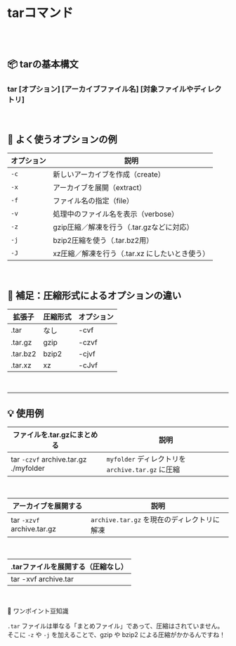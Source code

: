 # tarコマンド

<br>
<br>

## 📦 tarの基本構文

### tar [オプション] [アーカイブファイル名] [対象ファイルやディレクトリ]

<br>


## 🔧 よく使うオプションの例

| オプション | 説明 |
|---|---|
| `-c` | 新しいアーカイブを作成（create）|
| `-x` | アーカイブを展開（extract）|
| `-f` | ファイル名の指定（file）|
| `-v` | 処理中のファイル名を表示（verbose）|
| `-z` | gzip圧縮／解凍を行う（.tar.gzなどに対応）|
| `-j` | bzip2圧縮を使う（.tar.bz2用）|
| `-J` | xz圧縮／解凍を行う（.tar.xz にしたいとき使う）|

<br>


## 📎 補足：圧縮形式によるオプションの違い
| 拡張子 | 圧縮形式 | オプション |
|---|---|---|
| .tar | なし | -cvf | 
| .tar.gz | gzip | -czvf | 
| .tar.bz2 | bzip2 | -cjvf | 
| .tar.xz | xz | -cJvf | 

<br>

-------------------------------------------------------------------------------

## 💡 使用例

| ファイルを.tar.gzにまとめる | 説明 |
|-----------|--------|
| tar `-czvf` archive.tar.gz ./myfolder | `myfolder` ディレクトリを `archive.tar.gz` に圧縮 |

<br>

| アーカイブを展開する | 説明 |
|---------|------------|
| tar `-xzvf` archive.tar.gz | `archive.tar.gz` を現在のディレクトリに解凍 |

<br>

| .tarファイルを展開する（圧縮なし）| 
|--------------|
| tar -xvf archive.tar | 

<br>

🧠 ワンポイント豆知識

`.tar` ファイルは単なる「まとめファイル」であって、圧縮はされていません。そこに `-z` や `-j` を加えることで、gzip や bzip2 による圧縮がかかるんですね！
